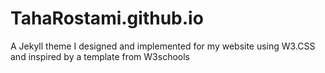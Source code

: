 # TahaRostami.github.io

A Jekyll theme I designed and implemented for my website using W3.CSS and inspired by a template from W3schools
 
